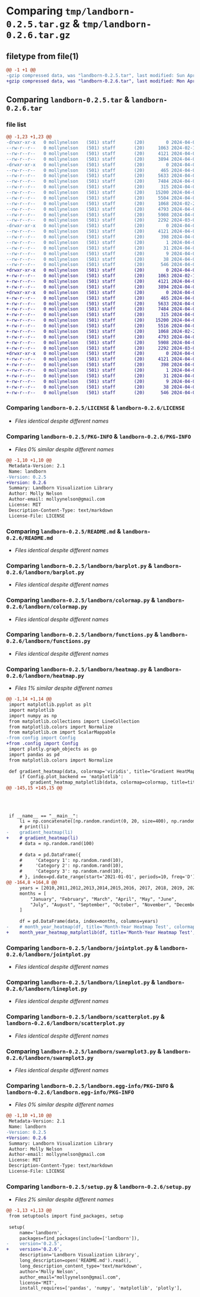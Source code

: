 # Comparing `tmp/landborn-0.2.5.tar.gz` & `tmp/landborn-0.2.6.tar.gz`

## filetype from file(1)

```diff
@@ -1 +1 @@
-gzip compressed data, was "landborn-0.2.5.tar", last modified: Sun Apr  7 23:46:36 2024, max compression
+gzip compressed data, was "landborn-0.2.6.tar", last modified: Mon Apr  8 01:47:31 2024, max compression
```

## Comparing `landborn-0.2.5.tar` & `landborn-0.2.6.tar`

### file list

```diff
@@ -1,23 +1,23 @@
-drwxr-xr-x   0 mollynelson   (501) staff       (20)        0 2024-04-07 23:46:36.473875 landborn-0.2.5/
--rw-r--r--   0 mollynelson   (501) staff       (20)     1063 2024-02-16 00:51:51.000000 landborn-0.2.5/LICENSE
--rw-r--r--   0 mollynelson   (501) staff       (20)     4121 2024-04-07 23:46:36.472786 landborn-0.2.5/PKG-INFO
--rw-r--r--   0 mollynelson   (501) staff       (20)     3894 2024-04-07 23:41:57.000000 landborn-0.2.5/README.md
-drwxr-xr-x   0 mollynelson   (501) staff       (20)        0 2024-04-07 23:46:36.465640 landborn-0.2.5/landborn/
--rw-r--r--   0 mollynelson   (501) staff       (20)      465 2024-04-07 23:46:22.000000 landborn-0.2.5/landborn/__init__.py
--rw-r--r--   0 mollynelson   (501) staff       (20)     5633 2024-04-05 16:26:56.000000 landborn-0.2.5/landborn/barplot.py
--rw-r--r--   0 mollynelson   (501) staff       (20)     7484 2024-04-05 22:56:49.000000 landborn-0.2.5/landborn/colormap.py
--rw-r--r--   0 mollynelson   (501) staff       (20)      315 2024-04-07 23:11:16.000000 landborn-0.2.5/landborn/config.py
--rw-r--r--   0 mollynelson   (501) staff       (20)    15200 2024-04-05 23:18:51.000000 landborn-0.2.5/landborn/functions.py
--rw-r--r--   0 mollynelson   (501) staff       (20)     5504 2024-04-07 23:20:31.000000 landborn-0.2.5/landborn/heatmap.py
--rw-r--r--   0 mollynelson   (501) staff       (20)     1068 2024-02-28 16:46:45.000000 landborn-0.2.5/landborn/jointplot.py
--rw-r--r--   0 mollynelson   (501) staff       (20)     4793 2024-04-05 22:47:21.000000 landborn-0.2.5/landborn/lineplot.py
--rw-r--r--   0 mollynelson   (501) staff       (20)     5908 2024-04-05 22:46:40.000000 landborn-0.2.5/landborn/scatterplot.py
--rw-r--r--   0 mollynelson   (501) staff       (20)     2292 2024-03-03 18:53:57.000000 landborn-0.2.5/landborn/swarmplot3.py
-drwxr-xr-x   0 mollynelson   (501) staff       (20)        0 2024-04-07 23:46:36.471262 landborn-0.2.5/landborn.egg-info/
--rw-r--r--   0 mollynelson   (501) staff       (20)     4121 2024-04-07 23:46:36.000000 landborn-0.2.5/landborn.egg-info/PKG-INFO
--rw-r--r--   0 mollynelson   (501) staff       (20)      398 2024-04-07 23:46:36.000000 landborn-0.2.5/landborn.egg-info/SOURCES.txt
--rw-r--r--   0 mollynelson   (501) staff       (20)        1 2024-04-07 23:46:36.000000 landborn-0.2.5/landborn.egg-info/dependency_links.txt
--rw-r--r--   0 mollynelson   (501) staff       (20)       31 2024-04-07 23:46:36.000000 landborn-0.2.5/landborn.egg-info/requires.txt
--rw-r--r--   0 mollynelson   (501) staff       (20)        9 2024-04-07 23:46:36.000000 landborn-0.2.5/landborn.egg-info/top_level.txt
--rw-r--r--   0 mollynelson   (501) staff       (20)       38 2024-04-07 23:46:36.474158 landborn-0.2.5/setup.cfg
--rw-r--r--   0 mollynelson   (501) staff       (20)      546 2024-04-07 23:45:53.000000 landborn-0.2.5/setup.py
+drwxr-xr-x   0 mollynelson   (501) staff       (20)        0 2024-04-08 01:47:31.140062 landborn-0.2.6/
+-rw-r--r--   0 mollynelson   (501) staff       (20)     1063 2024-02-16 00:51:51.000000 landborn-0.2.6/LICENSE
+-rw-r--r--   0 mollynelson   (501) staff       (20)     4121 2024-04-08 01:47:31.137532 landborn-0.2.6/PKG-INFO
+-rw-r--r--   0 mollynelson   (501) staff       (20)     3894 2024-04-07 23:41:57.000000 landborn-0.2.6/README.md
+drwxr-xr-x   0 mollynelson   (501) staff       (20)        0 2024-04-08 01:47:31.118042 landborn-0.2.6/landborn/
+-rw-r--r--   0 mollynelson   (501) staff       (20)      465 2024-04-08 01:46:27.000000 landborn-0.2.6/landborn/__init__.py
+-rw-r--r--   0 mollynelson   (501) staff       (20)     5633 2024-04-05 16:26:56.000000 landborn-0.2.6/landborn/barplot.py
+-rw-r--r--   0 mollynelson   (501) staff       (20)     7484 2024-04-05 22:56:49.000000 landborn-0.2.6/landborn/colormap.py
+-rw-r--r--   0 mollynelson   (501) staff       (20)      315 2024-04-07 23:11:16.000000 landborn-0.2.6/landborn/config.py
+-rw-r--r--   0 mollynelson   (501) staff       (20)    15200 2024-04-05 23:18:51.000000 landborn-0.2.6/landborn/functions.py
+-rw-r--r--   0 mollynelson   (501) staff       (20)     5516 2024-04-08 01:44:46.000000 landborn-0.2.6/landborn/heatmap.py
+-rw-r--r--   0 mollynelson   (501) staff       (20)     1068 2024-02-28 16:46:45.000000 landborn-0.2.6/landborn/jointplot.py
+-rw-r--r--   0 mollynelson   (501) staff       (20)     4793 2024-04-05 22:47:21.000000 landborn-0.2.6/landborn/lineplot.py
+-rw-r--r--   0 mollynelson   (501) staff       (20)     5908 2024-04-05 22:46:40.000000 landborn-0.2.6/landborn/scatterplot.py
+-rw-r--r--   0 mollynelson   (501) staff       (20)     2292 2024-03-03 18:53:57.000000 landborn-0.2.6/landborn/swarmplot3.py
+drwxr-xr-x   0 mollynelson   (501) staff       (20)        0 2024-04-08 01:47:31.134693 landborn-0.2.6/landborn.egg-info/
+-rw-r--r--   0 mollynelson   (501) staff       (20)     4121 2024-04-08 01:47:30.000000 landborn-0.2.6/landborn.egg-info/PKG-INFO
+-rw-r--r--   0 mollynelson   (501) staff       (20)      398 2024-04-08 01:47:30.000000 landborn-0.2.6/landborn.egg-info/SOURCES.txt
+-rw-r--r--   0 mollynelson   (501) staff       (20)        1 2024-04-08 01:47:30.000000 landborn-0.2.6/landborn.egg-info/dependency_links.txt
+-rw-r--r--   0 mollynelson   (501) staff       (20)       31 2024-04-08 01:47:30.000000 landborn-0.2.6/landborn.egg-info/requires.txt
+-rw-r--r--   0 mollynelson   (501) staff       (20)        9 2024-04-08 01:47:30.000000 landborn-0.2.6/landborn.egg-info/top_level.txt
+-rw-r--r--   0 mollynelson   (501) staff       (20)       38 2024-04-08 01:47:31.140359 landborn-0.2.6/setup.cfg
+-rw-r--r--   0 mollynelson   (501) staff       (20)      546 2024-04-08 01:46:32.000000 landborn-0.2.6/setup.py
```

### Comparing `landborn-0.2.5/LICENSE` & `landborn-0.2.6/LICENSE`

 * *Files identical despite different names*

### Comparing `landborn-0.2.5/PKG-INFO` & `landborn-0.2.6/PKG-INFO`

 * *Files 0% similar despite different names*

```diff
@@ -1,10 +1,10 @@
 Metadata-Version: 2.1
 Name: landborn
-Version: 0.2.5
+Version: 0.2.6
 Summary: Landborn Visualization Library
 Author: Molly Nelson
 Author-email: mollyynelson@gmail.com
 License: MIT
 Description-Content-Type: text/markdown
 License-File: LICENSE
```

### Comparing `landborn-0.2.5/README.md` & `landborn-0.2.6/README.md`

 * *Files identical despite different names*

### Comparing `landborn-0.2.5/landborn/barplot.py` & `landborn-0.2.6/landborn/barplot.py`

 * *Files identical despite different names*

### Comparing `landborn-0.2.5/landborn/colormap.py` & `landborn-0.2.6/landborn/colormap.py`

 * *Files identical despite different names*

### Comparing `landborn-0.2.5/landborn/functions.py` & `landborn-0.2.6/landborn/functions.py`

 * *Files identical despite different names*

### Comparing `landborn-0.2.5/landborn/heatmap.py` & `landborn-0.2.6/landborn/heatmap.py`

 * *Files 1% similar despite different names*

```diff
@@ -1,14 +1,14 @@
 import matplotlib.pyplot as plt
 import matplotlib
 import numpy as np
 from matplotlib.collections import LineCollection
 from matplotlib.colors import Normalize
 from matplotlib.cm import ScalarMappable
-from config import Config
+from .config import Config
 import plotly.graph_objects as go
 import pandas as pd
 from matplotlib.colors import Normalize
 
 def gradient_heatmap(data, colormap='viridis', title="Gradient HeatMap", x_label="Data Point Index", save_path=None):
     if Config.plot_backend == 'matplotlib':
         gradient_heatmap_matplotlib(data, colormap=colormap, title=title, x_label=x_label,save_path=save_path)
@@ -145,15 +145,15 @@
 
 
 
 
 if __name__ == "__main__":
     li = np.concatenate([np.random.randint(0, 20, size=400), np.random.randint(20, 30, size=400), np.random.randint(30, 100, size=400)])
     # print(li)
-    gradient_heatmap(li)
+    # gradient_heatmap(li)
     # data = np.random.rand(100)
 
     # data = pd.DataFrame({
     #     'Category 1': np.random.rand(10),
     #     'Category 2': np.random.rand(10),
     #     'Category 3': np.random.rand(10),
     # }, index=pd.date_range(start='2021-01-01', periods=10, freq='D'))
@@ -164,8 +164,8 @@
     years = [2010,2011,2012,2013,2014,2015,2016, 2017, 2018, 2019, 2020,2021,2022,2023,2024,2025,2026,2027,2028,2029,2030,2031,2032,2033,2034,2035,2036,2037,2038,2039,2040]
     months = [
         "January", "February", "March", "April", "May", "June",
         "July", "August", "September", "October", "November", "December"
     ]
 
     df = pd.DataFrame(data, index=months, columns=years)
-    # month_year_heatmap(df, title='Month-Year Heatmap Test', colormap="magma")
+    month_year_heatmap_matplotlib(df, title='Month-Year Heatmap Test', colormap="magma")
```

### Comparing `landborn-0.2.5/landborn/jointplot.py` & `landborn-0.2.6/landborn/jointplot.py`

 * *Files identical despite different names*

### Comparing `landborn-0.2.5/landborn/lineplot.py` & `landborn-0.2.6/landborn/lineplot.py`

 * *Files identical despite different names*

### Comparing `landborn-0.2.5/landborn/scatterplot.py` & `landborn-0.2.6/landborn/scatterplot.py`

 * *Files identical despite different names*

### Comparing `landborn-0.2.5/landborn/swarmplot3.py` & `landborn-0.2.6/landborn/swarmplot3.py`

 * *Files identical despite different names*

### Comparing `landborn-0.2.5/landborn.egg-info/PKG-INFO` & `landborn-0.2.6/landborn.egg-info/PKG-INFO`

 * *Files 0% similar despite different names*

```diff
@@ -1,10 +1,10 @@
 Metadata-Version: 2.1
 Name: landborn
-Version: 0.2.5
+Version: 0.2.6
 Summary: Landborn Visualization Library
 Author: Molly Nelson
 Author-email: mollyynelson@gmail.com
 License: MIT
 Description-Content-Type: text/markdown
 License-File: LICENSE
```

### Comparing `landborn-0.2.5/setup.py` & `landborn-0.2.6/setup.py`

 * *Files 2% similar despite different names*

```diff
@@ -1,13 +1,13 @@
 from setuptools import find_packages, setup
 
 setup(
     name='landborn',
     packages=find_packages(include=['landborn']),
-    version='0.2.5',
+    version='0.2.6',
     description='Landborn Visualization Library',
     long_description=open('README.md').read(),
     long_description_content_type='text/markdown',
     author='Molly Nelson',
     author_email="mollyynelson@gmail.com",
     license='MIT',
     install_requires=['pandas', 'numpy', 'matplotlib', 'plotly'],
```

